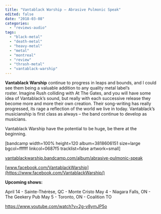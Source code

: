 ```yaml
---
title: "Vantablack Warship – Abrasive Pulmonic Speak"
edited: false
date: "2018-03-08"
categories:
  - "reviews-audio"
tags:
  - "black-metal"
  - "death-metal"
  - "heavy-metal"
  - "metal"
  - "montreal"
  - "review"
  - "thrash-metal"
  - "vantablack-warship"
---
```


**Vantablack Warship** continue to progress in leaps and bounds, and I could see them being a valuable addition to any quality metal label’s roster. Imagine Rush colliding with At The Gates, and you will have some idea of Vantablack’s sound, but really with each successive release they become more and more their own creation. Their song-writing has really progressed, its rage a reflection of the world we live in today. Vantablack’s musicianship is first class as always – the band continue to develop as musicians.

Vantablack Warship have the potential to be huge, be there at the beginning.

\[bandcamp width=100% height=120 album=3818606151 size=large bgcol=ffffff linkcol=0687f5 tracklist=false artwork=small\]

[vantablackwarship.bandcamp.com/album/abrasive-pulmonic-speak](https://vantablackwarship.bandcamp.com/album/abrasive-pulmonic-speak)

[www.facebook.com/VantablackWarship](https://www.facebook.com/VantablackWarship/)

**Upcoming shows:**

April 14 - Sainte-Thérèse, QC - Monte Cristo May 4 - Niagara Falls, ON - The Geekery Pub May 5 - Toronto, ON - Coalition TO

https://www.youtube.com/watch?v=2g-v8ymJP5o
